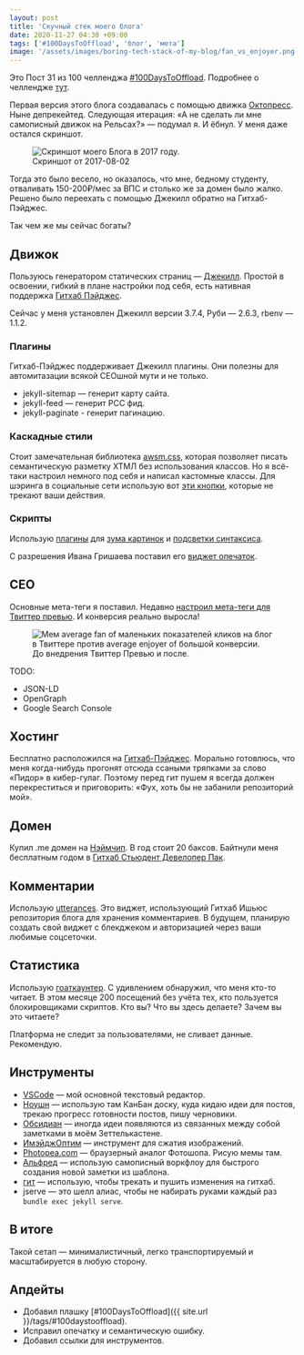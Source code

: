 ```yaml
---
layout: post
title: 'Скучный стек моего блога'
date: 2020-11-27 04:30 +09:00
tags: ['#100DaysToOffload', 'блог', 'мета']
image: '/assets/images/boring-tech-stack-of-my-blog/fan_vs_enjoyer.png'
---
```


Это Пост 31 из 100 челленджа [#100DaysToOffload](/tags/#100daystooffload). Подробнее о челлендже [тут](/100-days-to-offload).

Первая версия этого блога создавалась с помощью движка [Октопресс](http://octopress.org/). Ныне депрекейтед. Следующая итерация: «А не сделать ли мне самописный движок на Рельсах?» — подумал я. И ёбнул. У меня даже остался скриншот.

<figure>
  <img src="{{ site.url }}/assets/images/boring-tech-stack-of-my-blog/screenshot.jpeg" data-action="zoom" alt="Скриншот моего Блога в 2017 году.">
  <figcaption>Скриншот от 2017-08-02</figcaption>
</figure>

Тогда это было весело, но оказалось, что мне, бедному студенту, отваливать 150-200₽/мес за ВПС и столько же за домен было жалко. Решено было переехать с помощью Джекилл обратно на Гитхаб-Пэйджес.

Так чем же мы сейчас богаты?

## Движок

Пользуюсь генератором статических страниц — [Джекилл](https://jekyllrb.com/). Простой в освоении, гибкий в плане настройки под себя, есть нативная поддержка [Гитхаб Пэйджес](https://pages.github.com/).

Сейчас у меня установлен Джекилл версии 3.7.4, Руби — 2.6.3, rbenv — 1.1.2.

### Плагины

Гитхаб-Пэйджес поддерживает Джекилл плагины. Они полезны для автомитазации всякой СЕОшной мути и не только.

- jekyll-sitemap — генерит карту сайта.
- jekyll-feed — генерит РСС фид.
- jekyll-paginate - генерит пагинацию.

### Каскадные стили

Стоит замечательная библиотека [awsm.css](https://igoradamenko.github.io/awsm.css/), которая позволяет писать семантическую разметку ХТМЛ без использования классов. Но я всё-таки настроил немного под себя и написал кастомные классы. Для шэринга в социальные сети использую вот [эти кнопки](https://sharingbuttons.io), которые не трекают ваши действия.

### Скрипты

Использую [плагины](https://igoradamenko.github.io/awsm.css/plugins.html) для [зума картинок](https://github.com/fat/zoom.js) и [подсветки синтаксиса](https://github.com/highlightjs/highlight.js).

С разрешения Ивана Гришаева поставил его [виджет опечаток](https://grishaev.me/typo-widget/).

## СЕО

Основные мета-теги я поставил. Недавно [настроил мета-теги для Твиттер превью](/twitter-cards-on-jekyll). И конверсия реально выросла!

<figure>
  <img src="/assets/images/boring-tech-stack-of-my-blog/fan_vs_enjoyer.png" data-action="zoom" alt="Мем average fan of маленьких показателей кликов на блог в Твиттере против average enjoyer of большой конверсии.">
  <figcaption>До внедрения Твиттер Превью и после.</figcaption>
</figure>

TODO:

- JSON-LD
- OpenGraph
- Google Search Console

## Хостинг

Бесплатно расположился на [Гитхаб-Пэйджес](https://pages.github.com/). Морально готовлюсь, что меня когда-нибудь прогонят отсюда ссаными тряпками за слово «Пидор» в кибер-гулаг. Поэтому перед гит пушем я всегда должен перекреститься и приговорить: «Фух, хоть бы не забанили репозиторий мой».

## Домен

Купил .me домен на [Нэймчип](https://www.namecheap.com/). В год стоит 20 баксов. Байтнули меня бесплатным годом в [Гитхаб Стьюдент Девелопер Пак](https://education.github.com/pack).

## Комментарии

Использую [utterances](https://utteranc.es/). Это виджет, использующий Гитхаб Ишьюс репозитория блога для хранения комментариев. В будущем, планирую создать свой виджет с блекджеком и авторизацией через ваши любимые соцсеточки.

## Статистика

Использую [гоаткаунтер](https://www.goatcounter.com/). С удивлением обнаружил, что меня кто-то читает. В этом месяце 200 посещений без учёта тех, кто пользуется блокировщиками скриптов. Кто вы? Что вы здесь делаете? Зачем вы это читаете?

Платформа не следит за пользователями, не сливает данные. Рекомендую.

## Инструменты

- [VSCode](https://code.visualstudio.com/) — мой основной текстовый редактор.
- [Ноушн](https://www.notion.so/) — использую там КанБан доску, куда кидаю идеи для постов, трекаю прогресс готовности постов, пишу черновики.
- [Обсидиан](https://obsidian.md/) — иногда идеи появляются из связанных между собой заметками в моём Зеттелькастене.
- [ИмэйджОптим](https://imageoptim.com/mac) — инструмент для сжатия изображений.
- [Photopea.com](https://www.photopea.com/) — браузерный аналог Фотошопа. Рисую мемы там.
- [Альфред](https://www.alfredapp.com/) — использую самописный воркфлоу для быстрого создания новой заметки из шаблона.
- [гит](https://git-scm.com/) — использую, чтобы трекать и пушить изменения на гитхаб.
- jserve — это шелл алиас, чтобы не набирать руками каждый раз `bundle exec jekyll serve`.

## В итоге

Такой сетап — минималистичный, легко транспортируемый и масштабируется в любую сторону.

## Апдейты

- Добавил плашку [#100DaysToOffload]({{ site.url }}/tags/#100daystooffload).
- Исправил опечатку и семантическую ошибку.
- Добавил ссылки для инструментов.
